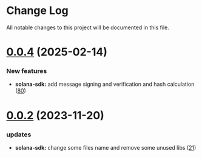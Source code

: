 
# Change Log

All notable changes to this project will be documented in this file.

# [0.0.4](https://git.sonr.io/pkg/wallets) (2025-02-14)

### New features

- **solana-sdk:** add message signing and verification and hash calculation ([80](https://git.sonr.io/pkg/wallets/pull/80))

# [0.0.2](https://git.sonr.io/pkg/wallets) (2023-11-20)

### updates

- **solana-sdk:** change some files name and remove some unused libs ([21](https://git.sonr.io/pkg/wallets/pull/21))
